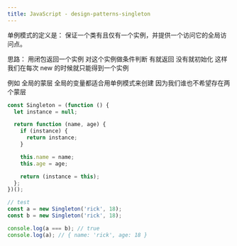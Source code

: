 ```yaml
---
title: JavaScript - design-patterns-singleton
---
```


单例模式的定义是： 保证一个类有且仅有一个实例，并提供一个访问它的全局访问点。

思路： 用闭包返回一个实例 对这个实例做条件判断 有就返回 没有就初始化 这样我们在每次 new 的时候就只能得到一个实例

例如 全局的蒙层 全局的变量都适合用单例模式来创建 因为我们谁也不希望存在两个蒙层

```js
const Singleton = (function () {
  let instance = null;

  return function (name, age) {
    if (instance) {
      return instance;
    }

    this.name = name;
    this.age = age;

    return (instance = this);
  };
})();

// test
const a = new Singleton('rick', 18);
const b = new Singleton('rick', 18);

console.log(a === b); // true
console.log(a); // { name: 'rick', age: 18 }
```
